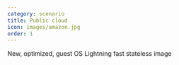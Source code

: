 ```yaml
---
category: scenario
title: Public cloud
icon: images/amazon.jpg
order: 1
---
```


New, optimized, guest OS Lightning fast stateless image











